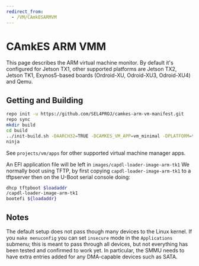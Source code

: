 ```yaml
---
redirect_from:
  - /VM/CAmkESARMVM
---
```


# CAmkES ARM VMM
 This page describes the ARM virtual machine monitor. By default it's configured for Jetson TX1, other supported platforms are Jetson TX2, Jetson TK1, Exynos5-based boards (Ordroid-XU, Odroid-XU3, Odroid-XU4) and Qemu.

## Getting and Building
```bash
repo init -u https://github.com/SEL4PROJ/camkes-arm-vm-manifest.git
repo sync
mkdir build
cd build
../init-build.sh -DAARCH32=TRUE -DCAMKES_VM_APP=vm_minimal -DPLATFORM=tk1
ninja
```

See `projects/vm/apps` for other supported virtual machine manager apps.

An EFI application file will be left in `images/capdl-loader-image-arm-tk1` We normally boot using TFTP, by first copying `capdl-loader-image-arm-tk1` to a tftpserver then on the U-Boot serial console doing:
```bash
dhcp tftpboot $loadaddr
/capdl-loader-image-arm-tk1
bootefi ${loadaddr}
```

## Notes
 The default setup does not pass though many devices to the Linux kernel. If you `make menuconfig` you can set `insecure` mode in the `Applications` submenu; this is meant to pass through all devices, but not
everything has been tested and confirmed to work yet. In particular, the SMMU needs to have extra entries added for any DMA-capable devices such as SATA.
